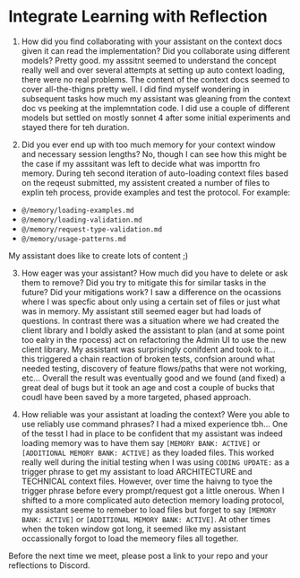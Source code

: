 # Integrate Learning with Reflection

1. How did you find collaborating with your assistant on the context docs given it can read the implementation? Did you collaborate using different models?
Pretty good. my asssitnt seemed to understand the concept really well and over several attempts at setting up auto context loading, there were no real problems. The content of the context docs seemed to cover all-the-thigns pretty well. I did find myself wondering in subsequent tasks how much my assistant was gleaning from the context doc vs peeking at the implemntation code. I did use a couple of different models but settled on mostly sonnet 4 after some initial experiments and stayed there for teh duration.

2. Did you ever end up with too much memory for your context window and necessary session lengths?
No, though I can see how this might be the case if my asssitant was left to decide what was importtn fro memory. During teh second iteration of auto-loading context files based on the reqeust submitted, my assistent created a number of files to explin teh process, provide examples and test the protocol. For example:

- `@/memory/loading-examples.md`
- `@/memory/loading-validation.md`
- `@/memory/request-type-validation.md`
- `@/memory/usage-patterns.md`

My assistant does like to create lots of content ;)

3. How eager was your assistant? How much did you have to delete or ask them to remove? Did you try to mitigate this for similar tasks in the future? Did your mitigations work?
I saw a difference on the ocassions where I was specfic about only using a certain set of files or just what was in memory. My assistant still seemed eager but had loads of questions. In contrast there was a situation where we had created the client library and I boldly asked the assistant to plan (and at some point too ealry in the rpocess) act on refactoring the Admin UI to use the new client library. My assistant was surprisingly conifdent and took to it... this triggered a chain reaction of broken tests, confsion around what needed testing, discovery of feature flows/paths that were not working, etc... Overall the result was eventually good and we found (and fixed) a great deal of bugs but it took an age and cost a couple of bucks that coudl have been saved by a more targeted, phased approach.

4. How reliable was your assistant at loading the context? Were you able to use reliably use command phrases?
I had a mixed experience tbh... One of the tesst I had in place to be confident that my assistant was indeed loading memory was to have them say `[MEMORY BANK: ACTIVE]` or `[ADDITIONAL MEMORY BANK: ACTIVE]` as they loaded files. This worked really well during the initial testing when I was using `CODING UPDATE:` as a trigger phrase to get my assistant to load ARCHITECTURE and TECHNICAL context files. However, over time the haivng to tyoe the trigger phrase before every prompt/request got a little onerous. When I shifted to a more complicated auto detection memory loading protocol, my assistant seeme to remeber to load files but forget to say `[MEMORY BANK: ACTIVE]` or `[ADDITIONAL MEMORY BANK: ACTIVE]`. At other times when the token window got long, it seemed like my assistant occassionally forgot to load the memeory files all together.

Before the next time we meet, please post a link to your repo and your reflections to Discord.